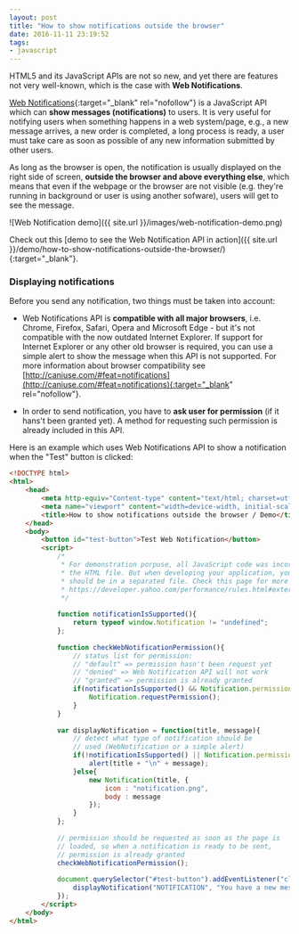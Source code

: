 ```yaml
---
layout: post
title: "How to show notifications outside the browser"
date: 2016-11-11 23:19:52
tags:
- javascript
---
```


HTML5 and its JavaScript APIs are not so new, and yet there are features not very well-known, which is the case with **Web Notifications**.

[Web Notifications](https://developer.mozilla.org/en-US/docs/Web/API/notification){:target="_blank" rel="nofollow"} is a JavaScript API which can **show messages (notifications)** to users. It is very useful for notifying users when something happens in a web system/page, e.g., a new message arrives, a new order is completed, a long process is ready, a user must take care as soon as possible of any new information submitted by other users.

As long as the browser is open, the notification is usually displayed on the right side of screen, **outside the browser and above everything else**, which means that even if the webpage or the browser are not visible (e.g. they're running in background or user is using another sofware), users will get to see the message.

![Web Notification demo]({{ site.url }}/images/web-notification-demo.png)

Check out this [demo to see the Web Notification API in action]({{ site.url }}/demo/how-to-show-notifications-outside-the-browser/){:target="_blank"}.

### Displaying notifications

Before you send any notification, two things must be taken into account:

* Web Notifications API is **compatible with all major browsers**, i.e. Chrome, Firefox, Safari, Opera and Microsoft Edge - but it's not compatible with the now outdated Internet Explorer. If support for Internet Explorer or any other old browser is required, you can use a simple alert to show the message when this API is not supported. For more information about browser compatibility see [http://caniuse.com/#feat=notifications](http://caniuse.com/#feat=notifications){:target="_blank" rel="nofollow"}.

* In order to send notification, you have to **ask user for permission** (if it hans't been granted yet). A method for requesting such permission is already included in this API.

Here is an example which uses Web Notifications API to show a notification when the "Test" button is clicked:
<br>

```html
<!DOCTYPE html>
<html>
	<head>
		<meta http-equiv="Content-type" content="text/html; charset=utf-8">
		<meta name="viewport" content="width=device-width, initial-scale=1">
		<title>How to show notifications outside the browser / Demo</title>
	</head>
	<body>
		<button id="test-button">Test Web Notification</button>
		<script>
			/*
			 * For demonstration porpuse, all JavaScript code was incorporated in
			 * the HTML file. But when developing your application, your JavaScript code
			 * should be in a separated file. Check this page for more information:
			 * https://developer.yahoo.com/performance/rules.html#external
			 */
			
			function notificationIsSupported(){
				return typeof window.Notification != "undefined";
			};
			
			function checkWebNotificationPermission(){
				// status list for permission:
				// "default" => permission hasn't been request yet
				// "denied" => Web Notification API will not work
				// "granted" => permission is already granted
				if(notificationIsSupported() && Notification.permission == "default"){
					Notification.requestPermission();
				}
			}
			
			var displayNotification = function(title, message){
				// detect what type of notification should be
				// used (WebNotification or a simple alert)
				if(!notificationIsSupported() || Notification.permission != "granted"){
					alert(title + "\n" + message);
				}else{
					new Notification(title, {
						icon : "notification.png",
						body : message
					});
				}
			};
			
			// permission should be requested as soon as the page is
			// loaded, so when a notification is ready to be sent,
			// permission is already granted
			checkWebNotificationPermission();
			
			document.querySelector("#test-button").addEventListener("click", function(){
				displayNotification("NOTIFICATION", "You have a new message.");
			});
		</script>
	</body>
</html>
```
